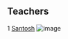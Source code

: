 ## Teachers

1 [Santosh](http://google.com)
![image](https://static.pexels.com/photos/46710/pexels-photo-46710.jpeg)
